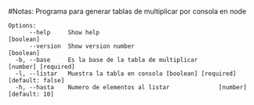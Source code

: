 #Notas:
Programa para generar tablas de multiplicar por consola en node

```
Options:
      --help     Show help                                               [boolean]
      --version  Show version number                                     [boolean]
  -b, --base     Es la base de la tabla de multiplicar         [number] [required]
  -l, --listar   Muestra la tabla en consola [boolean] [required] [default: false]
  -h, --hasta    Numero de elementos al listar              [number] [default: 10]
```
